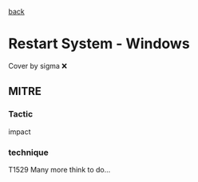 [back](../index.md)
# Restart System - Windows
Cover by sigma :x: 
## MITRE
### Tactic
impact
### technique
T1529
Many more think to do...